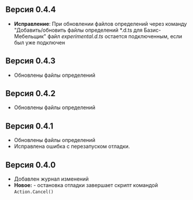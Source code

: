 ## Версия 0.4.4
  - **Исправление**: При обновлении файлов определений через команду "Добавить/обновить файлы определений *.d.ts для Базис-Мебельщик" файл _experimental.d.ts_ остается подключенным, если был уже подключен

## Версия 0.4.3
  - Обновлены файлы определений

## Версия 0.4.2
  - Обновлены файлы определений

## Версия 0.4.1
  - Обновлены файлы определений
  - Исправлена ошибка с перезапуском отладки.

## Версия 0.4.0
  - Добавлен журнал изменений
  - **Новое:** - остановка отладки завершает скрипт командой `Action.Cancel()`
